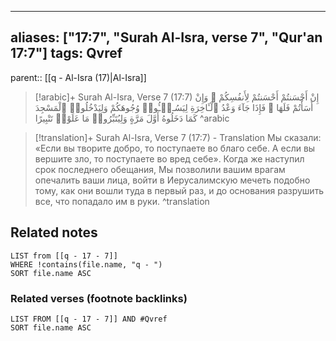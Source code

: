 
---
aliases: ["17:7", "Surah Al-Isra, verse 7", "Qur'an 17:7"]
tags: Qvref
---

parent:: [[q - Al-Isra (17)|Al-Isra]]

> [!arabic]+ Surah Al-Isra, Verse 7 (17:7)
> <span class="quran-arabic">إِنْ أَحْسَنتُمْ أَحْسَنتُمْ لِأَنفُسِكُمْ ۖ وَإِنْ أَسَأْتُمْ فَلَهَا ۚ فَإِذَا جَآءَ وَعْدُ ٱلْـَٔاخِرَةِ لِيَسُـۥٓـُٔوا۟ وُجُوهَكُمْ وَلِيَدْخُلُوا۟ ٱلْمَسْجِدَ كَمَا دَخَلُوهُ أَوَّلَ مَرَّةٍ وَلِيُتَبِّرُوا۟ مَا عَلَوْا۟ تَتْبِيرًا</span>
^arabic

> [!translation]+ Surah Al-Isra, Verse 7 (17:7) - Translation
> Мы сказали: «Если вы творите добро, то поступаете во благо себе. А если вы вершите зло, то поступаете во вред себе». Когда же наступил срок последнего обещания, Мы позволили вашим врагам опечалить ваши лица, войти в Иерусалимскую мечеть подобно тому, как они вошли туда в первый раз, и до основания разрушить все, что попадало им в руки.
^translation



## Related notes
```dataview
LIST from [[q - 17 - 7]]
WHERE !contains(file.name, "q - ")
SORT file.name ASC
```

### Related verses (footnote backlinks)
```dataview
LIST FROM [[q - 17 - 7]] AND #Qvref
SORT file.name ASC
```

